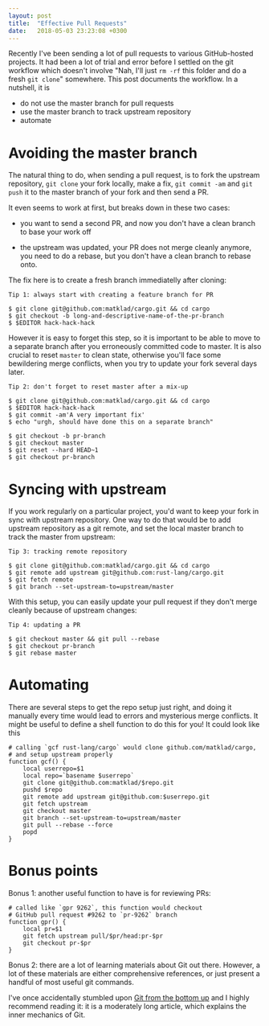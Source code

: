 ```yaml
---
layout: post
title:  "Effective Pull Requests"
date:   2018-05-03 23:23:08 +0300
---
```


Recently I've been sending a lot of pull requests to various
GitHub-hosted projects. It had been a lot of trial and error before I
settled on the git workflow which doesn't involve "Nah, I'll just `rm
-rf` this folder and do a fresh `git clone`" somewhere. This post
documents the workflow. In a nutshell, it is

* do not use the master branch for pull requests
* use the master branch to track upstream repository
* automate


# Avoiding the master branch

The natural thing to do, when sending a pull request, is to fork the
upstream repository, `git clone` your fork locally, make a fix, `git
commit -am` and `git push` it to the master branch of your fork and
then send a PR.

It even seems to work at first, but breaks down in these two cases:

* you want to send a second PR, and now you don't have a clean branch
  to base your work off

* the upstream was updated, your PR does not merge cleanly anymore,
  you need to do a rebase, but you don't have a clean branch to rebase
  onto.

The fix here is to create a fresh branch immediatelly after cloning:


```
Tip 1: always start with creating a feature branch for PR

$ git clone git@github.com:matklad/cargo.git && cd cargo
$ git checkout -b long-and-descriptive-name-of-the-pr-branch
$ $EDITOR hack-hack-hack
```


However it is easy to forget this step, so it is important to be able
to move to a separate branch after you erroneously committed code to
master. It is also crucial to reset `master` to clean state, otherwise
you'll face some bewildering merge conflicts, when you try to update
your fork several days later.

```
Tip 2: don't forget to reset master after a mix-up

$ git clone git@github.com:matklad/cargo.git && cd cargo
$ $EDITOR hack-hack-hack
$ git commit -am'A very important fix'
$ echo "urgh, should have done this on a separate branch"

$ git checkout -b pr-branch
$ git checkout master
$ git reset --hard HEAD~1
$ git checkout pr-branch
```


# Syncing with upstream

If you work regularly on a particular project, you'd want to keep your
fork in sync with upstream repository. One way to do that would be to
add upstream repository as a git remote, and set the local master
branch to track the master from upstream:


```
Tip 3: tracking remote repository

$ git clone git@github.com:matklad/cargo.git && cd cargo
$ git remote add upstream git@github.com:rust-lang/cargo.git
$ git fetch remote
$ git branch --set-upstream-to=upstream/master
```

With this setup, you can easily update your pull request if they don't
merge cleanly because of upstream changes:

```
Tip 4: updating a PR

$ git checkout master && git pull --rebase
$ git checkout pr-branch
$ git rebase master
```

# Automating

There are several steps to get the repo setup just right, and doing it
manually every time would lead to errors and mysterious merge
conflicts. It might be useful to define a shell function to do this
for you! It could look like this

```
# calling `gcf rust-lang/cargo` would clone github.com/matklad/cargo,
# and setup upstream properly
function gcf() {
    local userrepo=$1
    local repo=`basename $userrepo`
    git clone git@github.com:matklad/$repo.git
    pushd $repo
    git remote add upstream git@github.com:$userrepo.git
    git fetch upstream
    git checkout master
    git branch --set-upstream-to=upstream/master
    git pull --rebase --force
    popd
}
```

# Bonus points


Bonus 1: another useful function to have is for reviewing PRs:

```
# called like `gpr 9262`, this function would checkout
# GitHub pull request #9262 to `pr-9262` branch
function gpr() {
    local pr=$1
    git fetch upstream pull/$pr/head:pr-$pr
    git checkout pr-$pr
}
```


Bonus 2: there are a lot of learning materials about Git out
there. However, a lot of these materials are either comprehensive
references, or just present a handful of most useful git commands.

I've once accidentally stumbled upon [Git from the bottom
up](https://jwiegley.github.io/git-from-the-bottom-up/) and I highly
recommend reading it: it is a moderately long article, which explains
the inner mechanics of Git.
